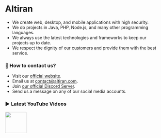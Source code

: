 # Altiran

- We create web, desktop, and mobile applications with high security.
- We do projects in Java, PHP, Node.js, and many other programming languages.
- We always use the latest technologies and frameworks to keep our projects up to date.
- We respect the dignity of our customers and provide them with the best service.

### 📱 How to contact us?
- Visit our [official website](https://altiran.com).
- Email us at [contact@altiran.com](mailto:contact@altiran.com).
- Join [our official Discord Server](https://discord.gg/jsSGFeR).
- Send us a message on any of our social media accounts.

### ▶️ Latest YouTube Videos

[<img height="70" src="https://img.shields.io/badge/-Subscribe-red?style=for-the-badge&logo=youtube&logoColor=white"/>](https://www.youtube.com/@electrosoftllc?sub_confirmation=1)

<!-- YOUTUBE:START --><!-- YOUTUBE:END -->

<!-- MADE WITH ❤️ BY ALTIRAN -->
